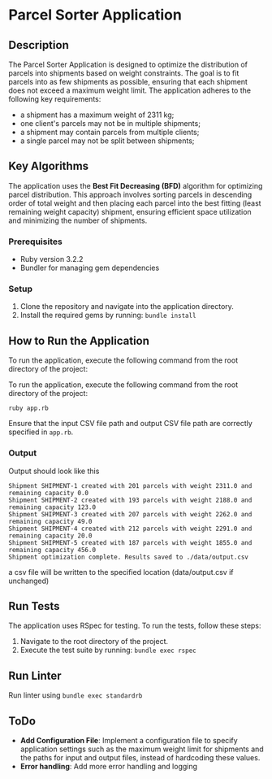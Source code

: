 # Parcel Sorter Application

## Description

The Parcel Sorter Application is designed to optimize the distribution of parcels into shipments based on weight constraints. The goal is to fit parcels into as few shipments as possible, ensuring that each shipment does not exceed a maximum weight limit. The application adheres to the following key requirements:

- a shipment has a maximum weight of 2311 kg;
- one client's parcels may not be in multiple shipments;
- a shipment may contain parcels from multiple clients;
- a single parcel may not be split between shipments;

## Key Algorithms

The application uses the **Best Fit Decreasing (BFD)** algorithm for optimizing parcel distribution. This approach involves sorting parcels in descending order of total weight and then placing each parcel into the best fitting (least remaining weight capacity) shipment, ensuring efficient space utilization and minimizing the number of shipments.

### Prerequisites

- Ruby version 3.2.2
- Bundler for managing gem dependencies

### Setup

1. Clone the repository and navigate into the application directory.
2. Install the required gems by running: `bundle install`

## How to Run the Application

To run the application, execute the following command from the root directory of the project:

To run the application, execute the following command from the root directory of the project:
```
ruby app.rb
```
Ensure that the input CSV file path and output CSV file path are correctly specified in `app.rb`.

### Output

Output should look like this

```
Shipment SHIPMENT-1 created with 201 parcels with weight 2311.0 and remaining capacity 0.0
Shipment SHIPMENT-2 created with 193 parcels with weight 2188.0 and remaining capacity 123.0
Shipment SHIPMENT-3 created with 207 parcels with weight 2262.0 and remaining capacity 49.0
Shipment SHIPMENT-4 created with 212 parcels with weight 2291.0 and remaining capacity 20.0
Shipment SHIPMENT-5 created with 187 parcels with weight 1855.0 and remaining capacity 456.0
Shipment optimization complete. Results saved to ./data/output.csv
```
a csv file will be written to the specified location (data/output.csv if unchanged)

## Run Tests

The application uses RSpec for testing. To run the tests, follow these steps:

1. Navigate to the root directory of the project.
2. Execute the test suite by running: `bundle exec rspec`

## Run Linter

Run linter using `bundle exec standardrb`

## ToDo

- **Add Configuration File**: Implement a configuration file to specify application settings such as the maximum weight limit for shipments and the paths for input and output files, instead of hardcoding these values.
- **Error handling**: Add more error handling and logging


